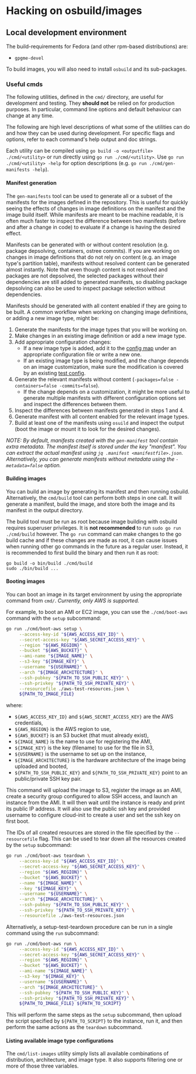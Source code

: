 # Hacking on osbuild/images

## Local development environment

The build-requirements for Fedora (and other rpm-based distributions) are:
- `gpgme-devel`

To build images, you will also need to install `osbuild` and its sub-packages.

### Useful cmds

The following utilities, defined in the `cmd/` directory, are useful for
development and testing. They **should not** be relied on for production
purposes. In particular, command line options and default behaviour can change
at any time.

The following are high level descriptions of what some of the utilities can do
and how they can be used during development. For specific flags and options,
refer to each command's help output and doc strings.

Each utility can be compiled using `go build -o <outputfile> ./cmd/<utility>`
or run directly using `go run ./cmd/<utility>`. Use `go run ./cmd/<utility>
-help` for option descriptions (e.g. `go run ./cmd/gen-manifests -help`).

#### Manifest generation

The `gen-manifests` tool can be used to generate all or a subset of the
manifests for the images defined in the repository. This is useful for quickly
seeing the effects of changes in image definitions on the manifest and the
image build itself. While manifests are meant to be machine readable, it is
often much faster to inspect the difference between two manifests (before and
after a change in code) to evaluate if a change is having the desired effect.

Manifests can be generated with or without content resolution (e.g. package
depsolving, containers, ostree commits). If you are working on changes in image
definitions that do not rely on content (e.g. an image type's partition table),
manifests without resolved content can be generated almost instantly. Note that
even though content is not resolved and packages are not depsolved, the
selected packages without their dependencies are still added to generated
manifests, so disabling package depsolving can also be used to inspect package
selection without dependencies.

Manifests should be generated with all content enabled if they are going to be
built. A common workflow when working on changing image definitions, or adding
a new image type, might be:
1. Generate the manifests for the image types that you will be working on.
2. Make changes in an existing image definition or add a new image type.
3. Add appropriate configuration changes:
    - If a new image type is added, add it to the [config
      map](test/config-map.json) under an appropriate configuration file or
      write a new one.
    - If an existing image type is being modified, and the change depends on an
      image customization, make sure the modification is covered by an existing
      [test config](test/configs).
4. Generate the relevant manifests without content (`-packages=false
   -containers=false -commits=false`).
    - If the change depends on a customization, it might be more useful to
      generate multiple manifests with different configuration options set and
      inspect the differences between them.
5. Inspect the differences between manifests generated in steps 1 and 4.
6. Generate manifest with all content enabled for the relevant image types.
7. Build at least one of the manifests using `osuild` and inspect the output
   (boot the image or mount it to look for the desired changes).

_NOTE: By default, manifests created with the `gen-manifest` tool contain extra
metadata. The manifest itself is stored under the key "manifest". You can
extract the actual manifest using `jq .manifest
<manifestfile>.json`. Alternatively, you can generate manifests without
metadata using the `-metadata=false` option._

#### Building images

You can build an image by generating its manifest and then running
osbuild. Alternatively, the `cmd/build` tool can perform both steps in one
call. It will generate a manifest, build the image, and store both the image
and its manifest in the output directory.

The build tool must be run as root because image building with osbuild requires
superuser privileges. It is **not recommended** to run `sudo go run
./cmd/build` however. The `go run` command can make changes to the go build
cache and if these changes are made as root, it can cause issues when running
other go commands in the future as a regular user. Instead, it is recommended
to first build the binary and then run it as root:
```
go build -o bin/build ./cmd/build
sudo ./bin/build ...
```

#### Booting images

You can boot an image in its target environment by using the appropriate
command from `cmd/`. _Currently, only AWS is supported._

For example, to boot an AMI or EC2 image, you can use the `./cmd/boot-aws`
command with the `setup` subcommand:
```bash
go run ./cmd/boot-aws setup \
     --access-key-id "${AWS_ACCESS_KEY_ID}" \
     --secret-access-key "${AWS_SECRET_ACCESS_KEY}" \
     --region "${AWS_REGION}" \
     --bucket "${AWS_BUCKET}" \
     --ami-name "${IMAGE_NAME}" \
     --s3-key "${IMAGE_KEY}" \
     --username "${USERNAME}" \
     --arch "${IMAGE_ARCHITECTURE}" \
     --ssh-pubkey "${PATH_TO_SSH_PUBLIC_KEY}" \
     --ssh-privkey "${PATH_TO_SSH_PRIVATE_KEY}" \
     --resourcefile ./aws-test-resources.json \
     ${PATH_TO_IMAGE_FILE}
```
where:
- `${AWS_ACCESS_KEY_ID}` and `${AWS_SECRET_ACCESS_KEY}` are the AWS credentials,
- `${AWS_REGION}` is the AWS region to use,
- `${AWS_BUCKET}` is an S3 bucket (that must already exist),
- `${IMAGE_NAME}` is the name to use for registering the AMI,
- `${IMAGE_KEY}` is the key (filename) to use for the file in S3,
- `${USERNAME}` is the username to set up on the instance,
- `${IMAGE_ARCHITECTURE}` is the hardware architecture of the image being
  uploaded and booted,
- `${PATH_TO_SSH_PUBLIC_KEY}` and `${PATH_TO_SSH_PRIVATE_KEY}` point to an
  public/private SSH key pair.

This command will upload the image to S3, register the image as an AMI, create
a security group configured to allow SSH access, and launch an instance from
the AMI. It will then wait until the instance is ready and print its public IP
address. It will also use the public ssh key and provided username to configure
cloud-init to create a user and set the ssh key on first boot.

The IDs of all created resources are stored in the file specified by the
`--resourcefile` flag. This can be used to tear down all the resources created
by the `setup` subcommand:
```bash
go run ./cmd/boot-aws teardown \
     --access-key-id "${AWS_ACCESS_KEY_ID}" \
     --secret-access-key "${AWS_SECRET_ACCESS_KEY}" \
     --region "${AWS_REGION}" \
     --bucket "${AWS_BUCKET}" \
     --name "${IMAGE_NAME}" \
     --key "${IMAGE_KEY}" \
     --username "${USERNAME}" \
     --arch "${IMAGE_ARCHITECTURE}" \
     --ssh-pubkey "${PATH_TO_SSH_PUBLIC_KEY}" \
     --ssh-privkey "${PATH_TO_SSH_PRIVATE_KEY}" \
     --resourcefile ./aws-test-resources.json
```

Alternatively, a setup-test-teardown procedure can be run in a single command using the `run` subcommand:
```bash
go run ./cmd/boot-aws run \
     --access-key-id "${AWS_ACCESS_KEY_ID}" \
     --secret-access-key "${AWS_SECRET_ACCESS_KEY}" \
     --region "${AWS_REGION}" \
     --bucket "${AWS_BUCKET}" \
     --ami-name "${IMAGE_NAME}" \
     --s3-key "${IMAGE_KEY}" \
     --username "${USERNAME}" \
     --arch "${IMAGE_ARCHITECTURE}" \
     --ssh-pubkey "${PATH_TO_SSH_PUBLIC_KEY}" \
     --ssh-privkey "${PATH_TO_SSH_PRIVATE_KEY}" \
     ${PATH_TO_IMAGE_FILE} ${PATH_TO_SCRIPT}
```

This will perform the same steps as the `setup` subcommand, then upload the
script specified by `${PATH_TO_SCRIPT}` to the instance, run it, and then
perform the same actions as the `teardown` subcommand.

#### Listing available image type configurations

The `cmd/list-images` utility simply lists all available combinations of
distribution, architecture, and image type. It also supports filtering one or
more of those three variables.
